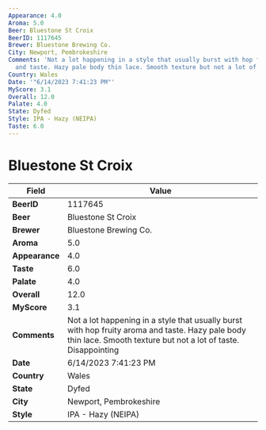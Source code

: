 ```yaml
---
Appearance: 4.0
Aroma: 5.0
Beer: Bluestone St Croix
BeerID: 1117645
Brewer: Bluestone Brewing Co.
City: Newport, Pembrokeshire
Comments: 'Not a lot happening in a style that usually burst with hop fruity aroma
  and taste. Hazy pale body thin lace. Smooth texture but not a lot of taste. Disappointing '
Country: Wales
Date: '"6/14/2023 7:41:23 PM"'
MyScore: 3.1
Overall: 12.0
Palate: 4.0
State: Dyfed
Style: IPA - Hazy (NEIPA)
Taste: 6.0
---
```


# Bluestone St Croix

| Field         | Value |
|---------------|-------|
| **BeerID** | 1117645 |
| **Beer** | Bluestone St Croix |
| **Brewer** | Bluestone Brewing Co. |
| **Aroma** | 5.0 |
| **Appearance** | 4.0 |
| **Taste** | 6.0 |
| **Palate** | 4.0 |
| **Overall** | 12.0 |
| **MyScore** | 3.1 |
| **Comments** | Not a lot happening in a style that usually burst with hop fruity aroma and taste. Hazy pale body thin lace. Smooth texture but not a lot of taste. Disappointing  |
| **Date** | 6/14/2023 7:41:23 PM |
| **Country** | Wales |
| **State** | Dyfed |
| **City** | Newport, Pembrokeshire |
| **Style** | IPA - Hazy (NEIPA) |
